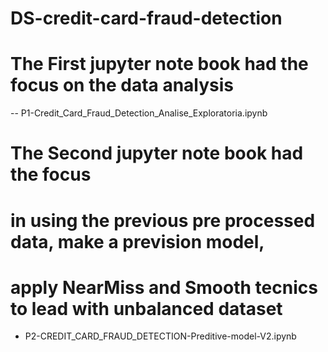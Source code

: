 # DS-credit-card-fraud-detection

# The First jupyter note book had the focus on the data analysis 
-- P1-Credit_Card_Fraud_Detection_Analise_Exploratoria.ipynb

# The Second jupyter note book had the focus
# in using the previous pre processed data, make a prevision model, 
# apply NearMiss and Smooth tecnics to lead with unbalanced dataset
- P2-CREDIT_CARD_FRAUD_DETECTION-Preditive-model-V2.ipynb

